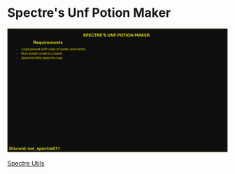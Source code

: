 # Spectre's Unf Potion Maker

![image](img1.png)

[Spectre Utils](https://github.com/spectre011-code/Public-ME-Scripts/blob/main/Libraries/spectre.lua)
